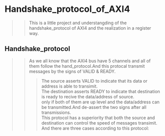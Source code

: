 # Handshake_protocol_of_AXI4  
  
>>This is a little project and understangding of the handshake_protocol of AXI4 and the  realization in a register way.  

## Handshake_protocol
>>As we all know that the AXI4 bus have 5 channels and all of them follow the hand_protocol.And this protocal transmit messages by the signs of VALID & READY.  
>>>The source asserts VALID to indicate that its data or address is able to transimit.  
>>>The destination asserts READY to indicate that destination is ready to recive the data/address of source.  
>>only if both of them are up level and the data/address can be transmitted.And de-assert the two signs after all transmissions.  
>>This protocol has a superiority that both the source and destination can control the speed of messages transimit.  
>>And there are three cases according to this protocol:  
  
### 

